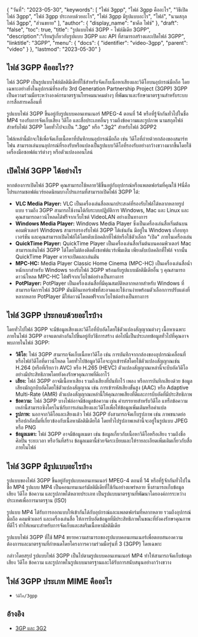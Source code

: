 {
"วันที่": "2023-05-30",
  "keywords": [
"ไฟล์ 3gpp",
"ไฟล์ 3gpp คืออะไร",
"วิธีเปิดไฟล์ 3gpp",
"ไฟล์ 3gpp ประกอบด้วยอะไร",
"ไฟล์ 3gpp มีรูปแบบอะไร",
"ไฟล์",
"นามสกุลไฟล์ 3gpp",
"ส่วนขยาย"
],
  "author": {
"display_name": "ชาคีล ไฟซ์"
},
"draft": "false",
"toc": true,
"title": "รูปแบบไฟล์ 3GPP - ไฟล์มีเดีย 3GPP",
  "description":"เรียนรู้เกี่ยวกับรูปแบบ 3GPP และ API ที่สามารถสร้างและเปิดไฟล์ 3GPP",
  "linktitle": "3GPP",
  "menu": {
    "docs": {
      "identifier": "video-3gpp",
      "parent": "video"
}
},
"lastmod": "2023-05-30"
}

## ไฟล์ 3GPP คืออะไร??

ไฟล์ 3GPP เป็นรูปแบบไฟล์มัลติมีเดียที่ใช้สำหรับจัดเก็บเนื้อหาเสียงและวิดีโอบนอุปกรณ์มือถือ โดยเฉพาะอย่างยิ่งในอุปกรณ์ที่รองรับ 3rd Generation Partnership Project (3GPP) 3GPP เป็นความร่วมมือระหว่างองค์กรมาตรฐานโทรคมนาคมต่างๆ ที่พัฒนาและรักษามาตรฐานสำหรับระบบการสื่อสารเคลื่อนที่

รูปแบบไฟล์ 3GPP ขึ้นอยู่กับรูปแบบคอนเทนเนอร์ MPEG-4 ตอนที่ 14 หรือที่รู้จักกันทั่วไปในชื่อ MP4 รองรับการจัดเก็บเสียง วิดีโอ และสื่อประเภทอื่นๆ รวมถึงข้อความและรูปภาพ นามสกุลไฟล์สำหรับไฟล์ 3GPP โดยทั่วไปจะเป็น ".3gp" หรือ ".3g2" สำหรับไฟล์ 3GPP2

ไฟล์เหล่านี้มักจะใช้เพื่อจัดเก็บเนื้อหาที่บันทึกบนอุปกรณ์มือถือ เช่น วิดีโอที่ถ่ายด้วยกล้องของสมาร์ทโฟน สามารถเล่นบนอุปกรณ์ที่รองรับหรือแปลงเป็นรูปแบบวิดีโอที่รองรับอย่างกว้างขวางมากขึ้นโดยใช้เครื่องมือซอฟต์แวร์ต่างๆ หรือตัวแปลงออนไลน์

## เปิดไฟล์ 3GPP ได้อย่างไร

หากต้องการเปิดไฟล์ 3GPP คุณสามารถใช้หลายวิธีขึ้นอยู่กับอุปกรณ์หรือแพลตฟอร์มที่คุณใช้ Hนี่คือโปรแกรมซอฟต์แวร์ยอดนิยมบางโปรแกรมที่สามารถเปิดไฟล์ 3GPP ได้:

- **VLC Media Player:** VLC เป็นเครื่องเล่นสื่ออเนกประสงค์ที่รองรับไฟล์ได้หลากหลายรูปแบบ รวมถึง 3GPP สามารถใช้งานได้กับระบบปฏิบัติการ Windows, Mac และ Linux และคุณสามารถดาวน์โหลดได้ฟรีจากเว็บไซต์ VideoLAN อย่างเป็นทางการ
- **Windows Media Player:** Windows Media Player ซึ่งเป็นเครื่องเล่นสื่อเริ่มต้นบนคอมพิวเตอร์ Windows สามารถรองรับไฟล์ 3GPP ได้เช่นกัน มีอยู่ใน Windows เกือบทุกเวอร์ชัน และคุณสามารถเปิดไฟล์ได้โดยดับเบิลคลิกที่ไฟล์หรือใช้ตัวเลือก "เปิด" ภายในเครื่องเล่น
- **QuickTime Player:** QuickTime Player เป็นเครื่องเล่นสื่อเริ่มต้นบนคอมพิวเตอร์ Mac สามารถเล่นไฟล์ 3GPP ได้โดยไม่ต้องติดตั้งซอฟต์แวร์เพิ่มเติม เพียงดับเบิลคลิกที่ไฟล์ จากนั้น QuickTime Player ควรจะเปิดและเล่นมัน
- **MPC-HC:** Media Player Classic Home Cinema (MPC-HC) เป็นเครื่องเล่นสื่อน้ำหนักเบาสำหรับ Windows รองรับไฟล์ 3GPP พร้อมกับรูปแบบมัลติมีเดียอื่น ๆ คุณสามารถดาวน์โหลด MPC-HC ได้ฟรีจากเว็บไซต์อย่างเป็นทางการ
- **PotPlayer:** PotPlayer เป็นเครื่องเล่นสื่อที่มีคุณสมบัติหลากหลายสำหรับ Windows ที่สามารถจัดการไฟล์ 3GPP มันมีอินเทอร์เฟซที่สะอาดและใช้งานง่ายพร้อมตัวเลือกการปรับแต่งที่หลากหลาย PotPlayer มีให้ดาวน์โหลดฟรีจากเว็บไซต์อย่างเป็นทางการ

## ไฟล์ 3GPP ประกอบด้วยอะไรบ้าง

โดยทั่วไปไฟล์ 3GPP จะมีข้อมูลเสียงและวิดีโอที่บีบอัดโดยใช้ตัวแปลงสัญญาณต่างๆ เนื้อหาเฉพาะภายในไฟล์ 3GPP อาจแตกต่างกันไปขึ้นอยู่กับวิธีการสร้าง ต่อไปนี้เป็นประเภทข้อมูลทั่วไปที่คุณอาจพบภายในไฟล์ 3GPP:

- **วิดีโอ:** ไฟล์ 3GPP สามารถจัดเก็บเนื้อหาวิดีโอ เช่น การบันทึกจากกล้องของอุปกรณ์เคลื่อนที่หรือไฟล์วิดีโอที่ดาวน์โหลด โดยทั่วไปข้อมูลวิดีโอจะถูกเข้ารหัสโดยใช้ตัวแปลงสัญญาณเช่น H.264 (หรือที่เรียกว่า AVC) หรือ H.265 (HEVC) ตัวแปลงสัญญาณเหล่านี้จะบีบอัดวิดีโออย่างมีประสิทธิภาพโดยยังคงรักษาคุณภาพที่ดีเอาไว้
- **เสียง:** ไฟล์ 3GPP อาจมีเนื้อหาเสียง รวมถึงเสียงที่บันทึกไว้ เพลง หรือการบันทึกเสียงด้วย ข้อมูลเสียงมักถูกบีบอัดโดยใช้ตัวแปลงสัญญาณ เช่น การเข้ารหัสเสียงขั้นสูง (AAC) หรือ Adaptive Multi-Rate (AMR) ตัวแปลงสัญญาณเหล่านี้ให้คุณภาพเสียงที่ดีและการบีบอัดที่มีประสิทธิภาพ
- **ข้อความ:** ไฟล์ 3GPP บางไฟล์อาจมีข้อมูลข้อความ เช่น คำบรรยายสำหรับวิดีโอ แทร็กข้อความเหล่านี้สามารถซิงโครไนซ์กับการเล่นเสียงและวิดีโอเพื่อให้ข้อมูลเพิ่มเติมหรือคำแปล
- **รูปภาพ:** นอกจากวิดีโอและเสียงแล้ว ไฟล์ 3GPP ยังสามารถจัดเก็บรูปภาพ เช่น ภาพขนาดย่อหรือปกอัลบั้มที่เกี่ยวข้องกับเนื้อหามัลติมีเดียได้ โดยทั่วไปรูปภาพเหล่านี้จะอยู่ในรูปแบบ JPEG หรือ PNG
- **ข้อมูลเมตา:** ไฟล์ 3GPP อาจมีข้อมูลเมตา เช่น ข้อมูลเกี่ยวกับเนื้อหาวิดีโอหรือเสียง รวมถึงชื่อ ศิลปิน ระยะเวลา หรือวันที่สร้าง ข้อมูลเมตานี้ช่วยจัดระเบียบและให้รายละเอียดเพิ่มเติมเกี่ยวกับสื่อภายในไฟล์

## ไฟล์ 3GPP มีรูปแบบอะไรบ้าง

รูปแบบของไฟล์ 3GPP ขึ้นอยู่กับรูปแบบคอนเทนเนอร์ MPEG-4 ตอนที่ 14 หรือที่รู้จักกันทั่วไปในชื่อ MP4 รูปแบบ MP4 เป็นคอนเทนเนอร์มัลติมีเดียที่ใช้กันอย่างแพร่หลาย ซึ่งสามารถเก็บข้อมูลเสียง วิดีโอ ข้อความ และรูปภาพได้หลายประเภท เป็นรูปแบบมาตรฐานที่พัฒนาโดยองค์การระหว่างประเทศเพื่อการมาตรฐาน (ISO)

รูปแบบ MP4 ได้รับการออกแบบให้เข้ากันได้กับอุปกรณ์และแพลตฟอร์มที่หลากหลาย รวมถึงอุปกรณ์มือถือ คอมพิวเตอร์ และเครื่องเล่นสื่อ ให้การบีบอัดข้อมูลที่มีประสิทธิภาพในขณะที่ยังคงรักษาคุณภาพที่ดีไว้ ทำให้เหมาะสำหรับการจัดเก็บและสตรีมเนื้อหามัลติมีเดีย

รูปแบบไฟล์ 3GPP ที่ใช้ MP4 ขยายความสามารถของรูปแบบคอนเทนเนอร์เพื่อตอบสนองความต้องการและมาตรฐานที่กำหนดโดยโครงการความร่วมมือรุ่นที่ 3 (3GPP) โดยเฉพาะ

กล่าวโดยสรุป รูปแบบไฟล์ 3GPP เป็นไปตามรูปแบบคอนเทนเนอร์ MP4 ทำให้สามารถจัดเก็บข้อมูลเสียง วิดีโอ ข้อความ และรูปภาพในรูปแบบมาตรฐานและได้รับการสนับสนุนอย่างกว้างขวาง

## ไฟล์ 3GPP ประเภท MIME คืออะไร

- `วิดีโอ/3gpp`

## อ้างอิง
* [3GP และ 3G2](https://en.wikipedia.org/wiki/3GP_and_3G2)

